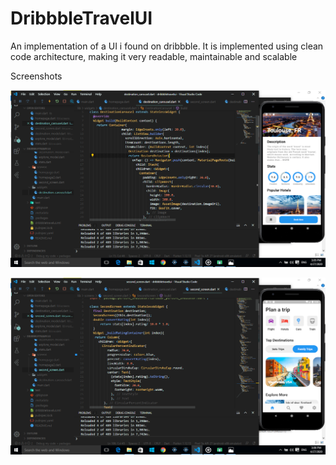 # DribbbleTravelUI
 An implementation of a UI i found on dribbble. It is implemented using clean code architecture, making it very readable, maintainable and scalable

Screenshots

![Screenshot](https://github.com/BossLevan/dribbbletravelui/blob/master/Screenshot%20(23).png)

![Screenshot](https://github.com/BossLevan/dribbbletravelui/blob/master/Screenshot%20(24).png)

